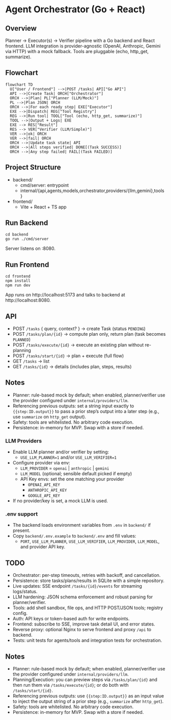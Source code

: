 # Agent Orchestrator (Go + React)

## Overview
Planner → Executor(s) → Verifier pipeline with a Go backend and React frontend. LLM integration is provider-agnostic (OpenAI, Anthropic, Gemini via HTTP) with a mock fallback. Tools are pluggable (echo, http_get, summarize).

## Flowchart
```mermaid
flowchart TD
  U["User / Frontend"] -->|POST /tasks| API["Go API"]
  API -->|Create Task| ORCH["Orchestrator"]
  ORCH -->|Plan| PL["Planner (LLM/Mock)"]
  PL -->|Plan JSON| ORCH
  ORCH -->|For each ready step| EXE["Executor"]
  EXE -->|Dispatch| REG["Tool Registry"]
  REG -->|Run tool| TOOL["Tool (echo, http_get, summarize)"]
  TOOL -->|Output + Logs| EXE
  EXE --> RES["Result"]
  RES --> VER["Verifier (LLM/Simple)"]
  VER -->|ok| ORCH
  VER -->|fail| ORCH
  ORCH -->|Update task state| API
  ORCH -->|All steps verified| DONE[(Task SUCCESS)]
  ORCH -->|Any step failed| FAIL[(Task FAILED)]
```

## Project Structure
- backend/
  - cmd/server: entrypoint
  - internal/{api,agents,models,orchestrator,providers/{llm,gemini},tools}
- frontend/
  - Vite + React + TS app

## Run Backend
```
cd backend
go run ./cmd/server
```
Server listens on :8080.

## Run Frontend
```
cd frontend
npm install
npm run dev
```
App runs on http://localhost:5173 and talks to backend at http://localhost:8080.

## API
- POST `/tasks` { query, context? } → create Task (status `PENDING`)
- POST `/tasks/plan/{id}` → compute plan only, return plan (task becomes `PLANNED`)
- POST `/tasks/execute/{id}` → execute an existing plan without re-planning
- POST `/tasks/start/{id}` → plan + execute (full flow)
- GET `/tasks` → list
- GET `/tasks/{id}` → details (includes plan, steps, results)

## Notes
- Planner: rule-based mock by default; when enabled, planner/verifier use the provider configured under `internal/providers/llm`.
- Referencing previous outputs: set a string input exactly to `{{step:ID.output}}` to pass a prior step’s output into a later step (e.g., use `summarize` on `http_get` output).
- Safety: tools are whitelisted. No arbitrary code execution.
- Persistence: in-memory for MVP. Swap with a store if needed.

### LLM Providers
- Enable LLM planner and/or verifier by setting:
  - `USE_LLM_PLANNER=1` and/or `USE_LLM_VERIFIER=1`
- Configure provider via env:
  - `LLM_PROVIDER` = `openai` | `anthropic` | `gemini`
  - `LLM_MODEL` (optional; sensible default picked if empty)
  - API Key envs: set the one matching your provider
    - `OPENAI_API_KEY`
    - `ANTHROPIC_API_KEY`
    - `GOOGLE_API_KEY`
- If no provider/key is set, a mock LLM is used.

### .env support
- The backend loads environment variables from `.env` in `backend/` if present.
- Copy `backend/.env.example` to `backend/.env` and fill values:
  - `PORT`, `USE_LLM_PLANNER`, `USE_LLM_VERIFIER`, `LLM_PROVIDER`, `LLM_MODEL`, and provider API key.

## TODO
- Orchestrator: per-step timeouts, retries with backoff, and cancellation.
- Persistence: store tasks/plans/results in SQLite with a simple repository.
- Live updates: SSE endpoint `/tasks/{id}/events` for streaming logs/status.
- LLM hardening: JSON schema enforcement and robust parsing for planner/verifier.
- Tools: add shell sandbox, file ops, and HTTP POST/JSON tools; registry config.
- Auth: API keys or token-based auth for write endpoints.
- Frontend: subscribe to SSE, improve task detail UI, and error states.
- Reverse proxy: optional Nginx to serve frontend and proxy `/api` to backend.
- Tests: unit tests for agents/tools and integration tests for orchestration.

## Notes
- Planner: rule-based mock by default; when enabled, planner/verifier use the provider configured under `internal/providers/llm`.
- Planning/Execution: you can preview steps via `/tasks/plan/{id}` and then run them via `/tasks/execute/{id}`; or do both with `/tasks/start/{id}`.
- Referencing previous outputs: use `{{step:ID.output}}` as an input value to inject the output string of a prior step (e.g., `summarize` after `http_get`).
- Safety: tools are whitelisted. No arbitrary code execution.
- Persistence: in-memory for MVP. Swap with a store if needed.

 
